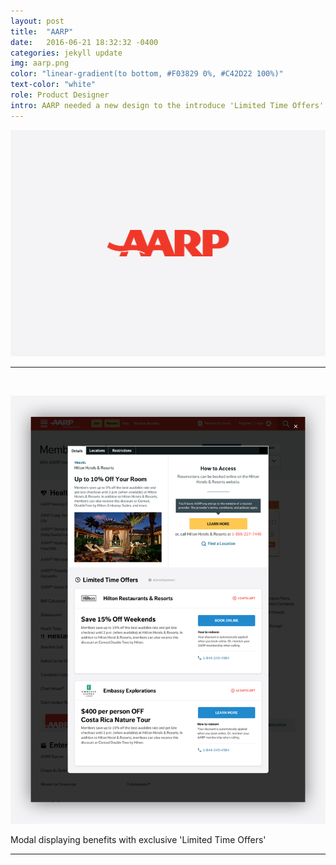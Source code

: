 ```yaml
---
layout: post
title:  "AARP"
date:   2016-06-21 18:32:32 -0400
categories: jekyll update
img: aarp.png
color: "linear-gradient(to bottom, #F03829 0%, #C42D22 100%)"
text-color: "white"
role: Product Designer
intro: AARP needed a new design to the introduce 'Limited Time Offers'. I worked closely with multiple key stakeholders on the team to deliver the redesign to their over 38 million members.
---
```


![aarp](/img/aarp-head.png)

<hr>

<br/>

![hand](/img/lto-desktop.png)

Modal displaying benefits with exclusive 'Limited Time Offers'

<hr>
